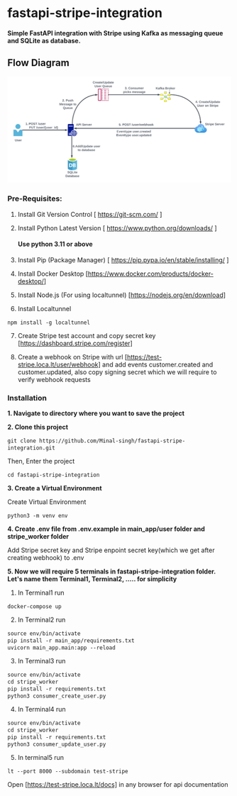 # fastapi-stripe-integration
#### Simple FastAPI integration with Stripe using Kafka as messaging queue and SQLite as database.
## Flow Diagram
<img src="Flow.png">

### Pre-Requisites:
1. Install Git Version Control
[ https://git-scm.com/ ]

2. Install Python Latest Version
[ https://www.python.org/downloads/ ]
      #### Use python 3.11 or above

3. Install Pip (Package Manager)
[ https://pip.pypa.io/en/stable/installing/ ]

4. Install Docker Desktop
[https://www.docker.com/products/docker-desktop/]

5. Install Node.js (For using localtunnel)
[https://nodejs.org/en/download]

6. Install Localtunnel
```
npm install -g localtunnel
```

7. Create Stripe test account and copy secret key
[https://dashboard.stripe.com/register]

8. Create a webhook on Stripe with url
[https://test-stripe.loca.lt/user/webhook]
and add events customer.created and customer.updated, also copy signing secret which we will require to verify webhook requests

### Installation
**1. Navigate to directory where you want to save the project**

**2. Clone this project**
```
git clone https://github.com/Minal-singh/fastapi-stripe-integration.git
```

Then, Enter the project
```
cd fastapi-stripe-integration
```
**3. Create a Virtual Environment**

Create Virtual Environment
```
python3 -m venv env
```
**4. Create .env file from .env.example in main_app/user folder and stripe_worker folder**

Add Stripe secret key and Stripe enpoint secret key(which we get after creating webhook) to .env

**5. Now we will require 5 terminals in fastapi-stripe-integration folder. Let's name them Terminal1, Terminal2, ..... for simplicity**
1. In Terminal1 run
```
docker-compose up
```
2. In Terminal2 run
```
source env/bin/activate
pip install -r main_app/requirements.txt
uvicorn main_app.main:app --reload
```
3. In Terminal3 run
```
source env/bin/activate
cd stripe_worker
pip install -r requirements.txt
python3 consumer_create_user.py
```
4. In Terminal4 run
```
source env/bin/activate
cd stripe_worker
pip install -r requirements.txt
python3 consumer_update_user.py
```
5. In terminal5 run
```
lt --port 8000 --subdomain test-stripe
```
Open [https://test-stripe.loca.lt/docs] in any browser for api documentation
